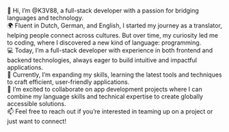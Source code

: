 👋 Hi, I’m @K3V88, a full-stack developer with a passion for bridging languages and technology.<br>
🌍 Fluent in Dutch, German, and English, I started my journey as a translator, helping people connect across cultures. But over time, my curiosity led me to coding, where I discovered a new kind of language: programming.<br>
💻 Today, I’m a full-stack developer with experience in both frontend and backend technologies, always eager to build intuitive and impactful applications.<br>
🌱 Currently, I’m expanding my skills, learning the latest tools and techniques to craft efficient, user-friendly applications.<br>
💞️ I’m excited to collaborate on app development projects where I can combine my language skills and technical expertise to create globally accessible solutions.<br>
📫 Feel free to reach out if you’re interested in teaming up on a project or just want to connect!<br>

<!---
K3V88/K3V88 is a ✨ special ✨ repository because its `README.md` (this file) appears on your GitHub profile.
You can click the Preview link to take a look at your changes.
--->
